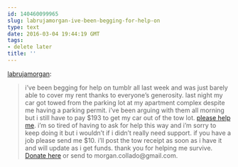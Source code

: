 ```yaml
---
id: 140460099965
slug: labrujamorgan-ive-been-begging-for-help-on
type: text
date: 2016-03-04 19:44:19 GMT
tags:
- delete later
title: ''
---
```

<p><a class="tumblr_blog" href="http://labrujamorgan.tumblr.com/post/140455409477">labrujamorgan</a>:</p>
<blockquote>
<p>i’ve been begging for help on tumblr all last week and was just barely able to cover my rent thanks to everyone’s generosity. last night my car got towed from the parking lot at my apartment complex despite me having a parking permit. i’ve been arguing with them all morning but i still have to pay $193 to get my car out of the tow lot. <a href="http://paypal.me/morgansurvival">please help me</a>. i’m so tired of having to ask for help this way and i’m sorry to keep doing it but i wouldn’t if i didn’t really need support. if you have a job please send me $10. i’ll post the tow receipt as soon as i have it and will update as i get funds. thank you for helping me survive. <a href="http://paypal.me/morgansurvival">Donate here</a> or send to morgan.collado@gmail.com.<br></p>
</blockquote>

